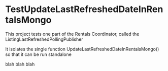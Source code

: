 TestUpdateLastRefreshedDateInRentalsMongo
=======

This project tests one part of the Rentals Coordinator, called the ListingLastRefreshedPollingPublisher

It isolates the single function UpdateLastRefreshedDateInRentalsMongo() so that it can be run standalone

blah blah blah
